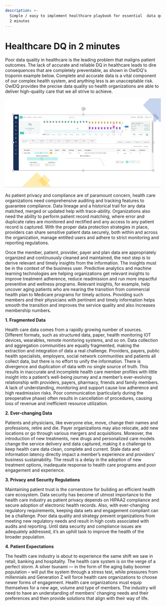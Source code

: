 ```yaml
---
description: >-
  Simple / easy to implement healthcare playbook for essential  data quality in
  2 minutes
---
```


# Healthcare DQ in 2 minutes

Poor data quality in healthcare is the leading problem that maligns patient outcomes. The lack of accurate and reliable DQ in healthcare leads to dire consequences that are completely preventable, as shown in OwlDQ's troponin example below. Complete and accurate data is a vital component of our complex health system, and anything less is an unacceptable risk.  OwlDQ provides the precise data quality so health organizations are able to deliver high-quality care that we all strive to achieve.

![](.gitbook/assets/owldq-healthcare.jpg)

As patient privacy and compliance are of paramount concern, health care organizations need comprehensive auditing and tracking features to guarantee compliance. Data lineage and a historical trail for any data matched, merged or updated help with trace-ability. Organizations also need the ability to perform patient record matching, where error and duplicate rates are monitored and rectified and any access to any patient record is captured. With the proper data protection strategies in place, providers can share sensitive patient data securely, both within and across the organization, manage entitled users and adhere to strict monitoring and reporting regulations.

Once the member, patient, provider, payer and plan data are appropriately organized and continuously cleaned and maintained, the next step is to derive relevant and timely insights from the information. The insights must be in the context of the business user. Predictive analytics and machine learning technologies are helping organizations get relevant insights to improve treatment adherence, reduce readmission and run more impactful preventive and wellness programs. Relevant insights, for example, help uncover aging patients who are nearing the transition from commercial health plan to Medicare programs for timely actions. Providing such members and their physicians with pertinent and timely information helps smooth the transition and improves the service quality and also increases membership numbers.

**1. Fragmented Data**

Health care data comes from a rapidly growing number of sources.  Different formats, such as structured data, paper, health monitoring IOT devices, wearables, remote monitoring systems, and so on. Data collection and aggregation communities are equally fragmented, making the extraction and integration of data a real challenge. Providers, payers, public health specialists, employers, social network communities and patients all collect data, but there is no effort to unify the information. There is divergence and duplication of data with no single source of truth. This results in inaccurate and incomplete health care member profiles with little insight into a patient’s well-being journey and a member’s ever-evolving relationship with providers, payers, pharmacy, friends and family members. A lack of understanding, monitoring and support cause low adherence and high readmission risks. Poor communication \(particularly during the preoperative phase\) often results in cancellation of procedures, causing loss of revenue and inefficient resource utilization.

**2. Ever-changing Data**

Patients and physicians, like everyone else, move, change their names and professions, retire and die. Payer organizations may also relocate, add new locations or go through various mergers and acquisitions. Moreover, the introduction of new treatments, new drugs and personalized care models change the service delivery and data captured, making it a challenge to keep health care data clean, complete and current. Stale data and information latency directly impact a member’s experience and providers’ business sustainability. The result is a delay in the adoption of new treatment options, inadequate response to health care programs and poor engagement and experience.

**3. Privacy and Security Regulations**

Maintaining patient trust is the cornerstone for building an efficient health care ecosystem. Data security has become of utmost importance to the health care industry as patient privacy depends on HIPAA2 compliance and secure adoption of electronic health records. Also, with ever-changing regulatory requirements, keeping data sets and engagement compliant can be a challenge. Poor data quality and strategy prevent organizations from meeting new regulatory needs and result in high costs associated with audits and reporting. Until data security and compliance issues are adequately addressed, it’s an uphill task to improve the health of the broader population.

**4. Patient Expectations**

The health care industry is about to experience the same shift we saw in retail, banking and hospitality. The health care system is on the verge of a perfect storm. A silver tsunami — in the form of the aging baby boomer population – will put the system through a stress test, while pressures from millennials and Generation Z will force health care organizations to choose newer forms of engagement. Health care organizations must equip themselves for a new age, volume and type of members. The industry will need to have an understanding of members’ changing needs and their preferences and then provide solutions that align with their way of life.


